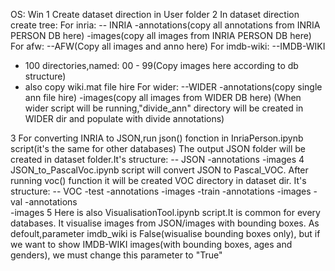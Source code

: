 OS: Win 
1 Create dataset direction in User folder 
2 In dataset direction create tree:
For inria:
 -- INRIA 
  -annotations(copy all annotations from INRIA PERSON DB here)
  -images(copy all images from INRIA PERSON DB here)
For afw:
 --AFW(Copy all images and anno here)
For imdb-wiki:
 --IMDB-WIKI
   - 100 directories,named: 00 - 99(Copy images here according to db structure)
   - also copy wiki.mat file hire
For wider:
 --WIDER
  -annotations(copy single ann file hire) 
  -images(copy all images from WIDER DB here)
 (When wider script will be running,"divide_ann" directory will be created in WIDER dir and populate with divide annotations)
  
 3 For converting INRIA to JSON,run json() fonction in InriaPerson.ipynb script(it's the same for other databases)
  The output JSON folder will be created in dataset folder.It's structure:
  -- JSON 
   -annotations
   -images 
 4 JSON_to_PascalVoc.ipynb script will convert JSON to Pascal_VOC.
 After running voc() function it will be created VOC directory in dataset dir. 
 It's structure:
 -- VOC 
   -test
     -annotations
     -images 
  -train 
     -annotations
     -images 
  -val 
     -annotations  
	 -images
  5 Here is also VisualisationTool.ipynb script.It is common for every databases. 
  It visualise images from JSON/images with bounding boxes. 
  As defoult,parameter imdb_wiki is False(wisualise bounding boxes only), 
  but if we want to show IMDB-WIKI images(with bounding boxes, ages and genders),
  we must change this parameter to "True"
